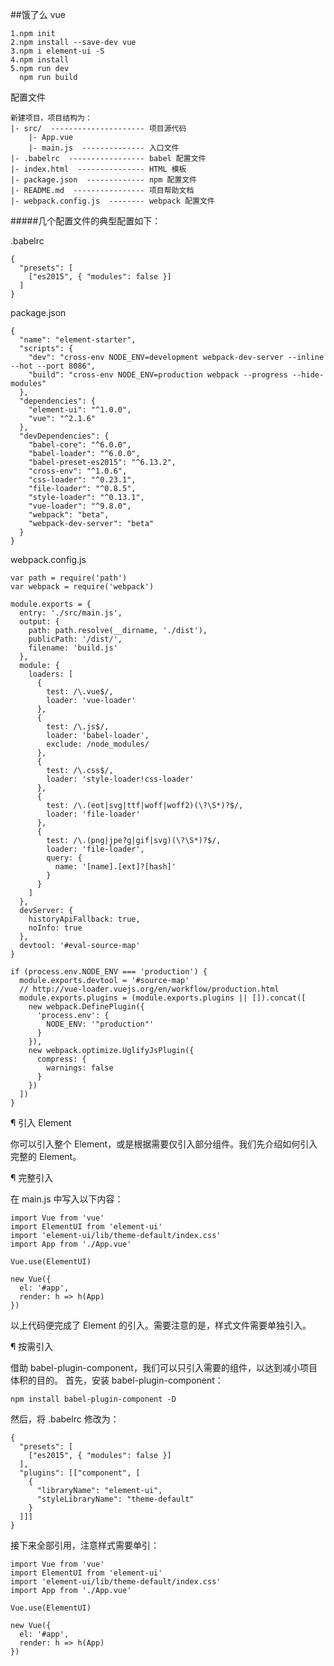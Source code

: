 
##饿了么 vue
	
	1.npm init
	2.npm install --save-dev vue
	3.npm i element-ui -S
	4.npm install
	5.npm run dev
	  npm run build
	

配置文件

	新建项目，项目结构为：
	|- src/  --------------------- 项目源代码
	    |- App.vue
	    |- main.js  -------------- 入口文件
	|- .babelrc  ----------------- babel 配置文件
	|- index.html  --------------- HTML 模板
	|- package.json  ------------- npm 配置文件
	|- README.md  ---------------- 项目帮助文档
	|- webpack.config.js  -------- webpack 配置文件



#####几个配置文件的典型配置如下：

.babelrc

	{
	  "presets": [
	    ["es2015", { "modules": false }]
	  ]
	}


package.json

	{
	  "name": "element-starter",
	  "scripts": {
	    "dev": "cross-env NODE_ENV=development webpack-dev-server --inline --hot --port 8086",
	    "build": "cross-env NODE_ENV=production webpack --progress --hide-modules"
	  },
	  "dependencies": {
	    "element-ui": "^1.0.0",
	    "vue": "^2.1.6"
	  },
	  "devDependencies": {
	    "babel-core": "^6.0.0",
	    "babel-loader": "^6.0.0",
	    "babel-preset-es2015": "^6.13.2",
	    "cross-env": "^1.0.6",
	    "css-loader": "^0.23.1",
	    "file-loader": "^0.8.5",
	    "style-loader": "^0.13.1",
	    "vue-loader": "^9.8.0",
	    "webpack": "beta",
	    "webpack-dev-server": "beta"
	  }
	}


webpack.config.js

	var path = require('path')
	var webpack = require('webpack')
	
	module.exports = {
	  entry: './src/main.js',
	  output: {
	    path: path.resolve(__dirname, './dist'),
	    publicPath: '/dist/',
	    filename: 'build.js'
	  },
	  module: {
	    loaders: [
	      {
	        test: /\.vue$/,
	        loader: 'vue-loader'
	      },
	      {
	        test: /\.js$/,
	        loader: 'babel-loader',
	        exclude: /node_modules/
	      },
	      {
	        test: /\.css$/,
	        loader: 'style-loader!css-loader'
	      },
	      {
	        test: /\.(eot|svg|ttf|woff|woff2)(\?\S*)?$/,
	        loader: 'file-loader'
	      },
	      {
	        test: /\.(png|jpe?g|gif|svg)(\?\S*)?$/,
	        loader: 'file-loader',
	        query: {
	          name: '[name].[ext]?[hash]'
	        }
	      }
	    ]
	  },
	  devServer: {
	    historyApiFallback: true,
	    noInfo: true
	  },
	  devtool: '#eval-source-map'
	}
	
	if (process.env.NODE_ENV === 'production') {
	  module.exports.devtool = '#source-map'
	  // http://vue-loader.vuejs.org/en/workflow/production.html
	  module.exports.plugins = (module.exports.plugins || []).concat([
	    new webpack.DefinePlugin({
	      'process.env': {
	        NODE_ENV: '"production"'
	      }
	    }),
	    new webpack.optimize.UglifyJsPlugin({
	      compress: {
	        warnings: false
	      }
	    })
	  ])
	}
	
	
¶ 引入 Element

你可以引入整个 Element，或是根据需要仅引入部分组件。我们先介绍如何引入完整的 Element。

¶ 完整引入

在 main.js 中写入以下内容：

	import Vue from 'vue'
	import ElementUI from 'element-ui'
	import 'element-ui/lib/theme-default/index.css'
	import App from './App.vue'
	
	Vue.use(ElementUI)
	
	new Vue({
	  el: '#app',
	  render: h => h(App)
	})
	
	
	
以上代码便完成了 Element 的引入。需要注意的是，样式文件需要单独引入。

¶ 按需引入

借助 babel-plugin-component，我们可以只引入需要的组件，以达到减小项目体积的目的。
首先，安装 babel-plugin-component：

	npm install babel-plugin-component -D

	
然后，将 .babelrc 修改为：

	{
	  "presets": [
	    ["es2015", { "modules": false }]
	  ],
	  "plugins": [["component", [
	    {
	      "libraryName": "element-ui",
	      "styleLibraryName": "theme-default"
	    }
	  ]]]
	}
	
	
接下来全部引用，注意样式需要单引：
	
	import Vue from 'vue'
	import ElementUI from 'element-ui'
	import 'element-ui/lib/theme-default/index.css'
	import App from './App.vue'
	
	Vue.use(ElementUI)
	
	new Vue({
	  el: '#app',
	  render: h => h(App)
	})


		